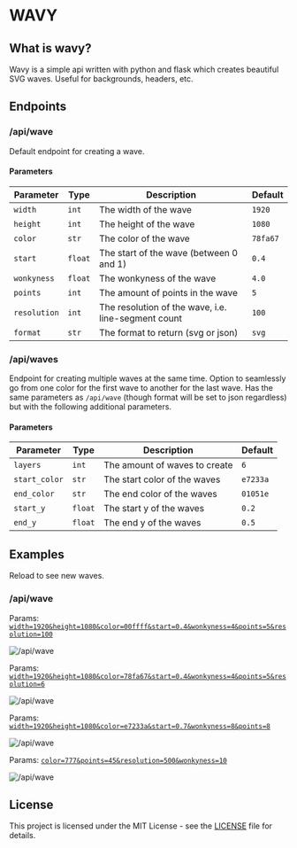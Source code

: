 # WAVY

## What is wavy?

Wavy is a simple api written with python and flask which creates beautiful SVG waves. Useful for backgrounds, headers, etc.

## Endpoints

### /api/wave

Default endpoint for creating a wave.

#### Parameters

| Parameter    | Type    | Description                                         | Default  |
| ------------ | ------- | --------------------------------------------------- | -------- |
| `width`      | `int`   | The width of the wave                               | `1920`   |
| `height`     | `int`   | The height of the wave                              | `1080`   |
| `color`      | `str`   | The color of the wave                               | `78fa67` |
| `start`      | `float` | The start of the wave (between 0 and 1)             | `0.4`    |
| `wonkyness`  | `float` | The wonkyness of the wave                           | `4.0`      |
| `points`     | `int`   | The amount of points in the wave                    | `5`      |
| `resolution` | `int`   | The resolution of the wave, i.e. line-segment count | `100`    |
| `format`     | `str`   | The format to return (svg or json)                  | `svg`    |

### /api/waves

Endpoint for creating multiple waves at the same time. Option to seamlessly go from one color for the first wave to another for the last wave. Has the same parameters as `/api/wave` (though format will be set to json regardless) but with the following additional parameters.

#### Parameters

| Parameter     | Type    | Description                   | Default  |
| ------------- | ------- | ----------------------------- | -------- |
| `layers`      | `int`   | The amount of waves to create | `6`      |
| `start_color` | `str`   | The start color of the waves  | `e7233a` |
| `end_color`   | `str`   | The end color of the waves    | `01051e` |
| `start_y`     | `float` | The start y of the waves      | `0.2`    |
| `end_y`       | `float` | The end y of the waves        | `0.5`    |

## Examples

Reload to see new waves.

### /api/wave

Params: [`width=1920&height=1080&color=00ffff&start=0.4&wonkyness=4&points=5&resolution=100`](https://wavy.runarmod.no/api/wave?width=1920&height=1080&color=00ffff&start=0.4&wonkyness=4&points=5&resolution=100)

![/api/wave](https://wavy.runarmod.no/api/wave?width=1920&height=1080&color=00ffff&start=0.4&wonkyness=4&points=5&resolution=100)

Params: [`width=1920&height=1080&color=78fa67&start=0.4&wonkyness=4&points=5&resolution=6`](https://wavy.runarmod.no/api/width=1920&height=1080&color=78fa67&start=0.4&wonkyness=4&points=5&resolution=6)

![/api/wave](https://wavy.runarmod.no/api/wave?width=1920&height=1080&color=78fa67&start=0.4&wonkyness=4&points=5&resolution=6)

Params: [`width=1920&height=1080&color=e7233a&start=0.7&wonkyness=8&points=8`](https://wavy.runarmod.no/api/width=1920&height=1080&color=e7233a&start=0.7&wonkyness=8&points=8)

![/api/wave](https://wavy.runarmod.no/api/wave?width=1920&height=1080&color=e7233a&start=0.7&wonkyness=8&points=8)

Params: [`color=777&points=45&resolution=500&wonkyness=10`](https://wavy.runarmod.no/api/color=777&points=45&resolution=500&wonkyness=10)

![/api/wave](https://wavy.runarmod.no/api/wave?color=777&points=45&resolution=500&wonkyness=10)

## License

This project is licensed under the MIT License - see the [LICENSE](LICENSE) file for details.
